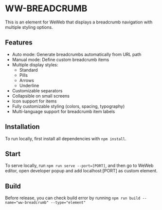 # WW-BREADCRUMB

This is an element for WeWeb that displays a breadcrumb navigation with multiple styling options.

## Features

- Auto mode: Generate breadcrumbs automatically from URL path
- Manual mode: Define custom breadcrumb items
- Multiple display styles:
  - Standard
  - Pills
  - Arrows
  - Underline
- Customizable separators
- Collapsible on small screens
- Icon support for items
- Fully customizable styling (colors, spacing, typography)
- Multi-language support for breadcrumb item labels

## Installation

To run locally, first install all dependencies with `npm install`.

## Start

To serve locally, run `npm run serve --port=[PORT]`, and then go to WeWeb editor, open developer popup and add localhost:[PORT] as custom element.

## Build

Before release, you can check build error by running `npm run build --name="ww-breadcrumb" --type="element"`